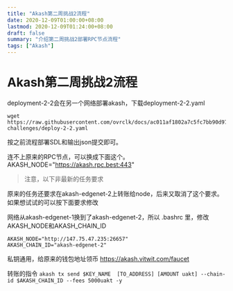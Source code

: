 ```yaml
---
title: "Akash第二周挑战2流程"
date: 2020-12-09T01:00:00+08:00
lastmod: 2020-12-09T01:24:00+08:00
draft: false
summary: "介绍第二周挑战2部署RPC节点流程"
tags: ["Akash"]
---
```


# Akash第二周挑战2流程

deployment-2-2会在另一个网络部署akash，下载deployment-2-2.yaml
```
wget https://raw.githubusercontent.com/ovrclk/docs/ac011af1802a7c5fc7bb90d979c4f4877eaa24e1/testnet-challenges/deploy-2-2.yaml
```

按之前流程部署SDL和输出json提交即可。

连不上原来的RPC节点，可以换成下面这个。
AKASH_NODE="https://akash.rpc.best:443"

> 注意，以下非最新的任务要求

原来的任务还要求在akash-edgenet-2上转账给node，后来又取消了这个要求。如果想试试的可以按下面要求修改

网络从akash-edgenet-1换到了akash-edgenet-2，所以 .bashrc 里，修改AKASH_NODE和AKASH_CHAIN_ID
```
AKASH_NODE="http://147.75.47.235:26657"
AKASH_CHAIN_ID="akash-edgenet-2"
```

私钥通用，给原来的钱包地址领币 https://akash.vitwit.com/faucet 

转账的指令
`akash tx send $KEY_NAME  [TO_ADDRESS] [AMOUNT uakt] --chain-id $AKASH_CHAIN_ID --fees 5000uakt -y`

